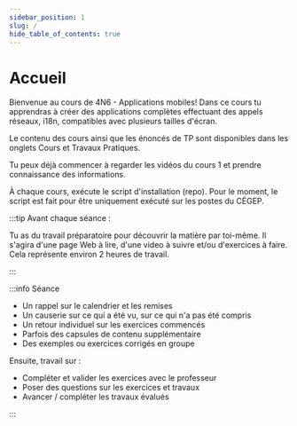 ```yaml
---
sidebar_position: 1
slug: /
hide_table_of_contents: true
---
```


# Accueil

<Row>

<Column>

Bienvenue au cours de 4N6 - Applications mobiles! Dans ce cours tu apprendras à créer des applications complètes effectuant des appels réseaux, i18n, compatibles avec plusieurs tailles d'écran.

Le contenu des cours ainsi que les énoncés de TP sont disponibles dans les onglets Cours et Travaux Pratiques.

Tu peux déjà commencer à regarder les vidéos du cours 1 et prendre connaissance des informations.

À chaque cours, exécute le script d'installation (repo). Pour le moment, le script est fait pour être uniquement exécuté sur les postes du CÉGEP.

</Column>

<Column>

:::tip Avant chaque séance :

Tu as du travail préparatoire pour découvrir la matière par toi-même. Il s'agira d'une page Web à lire, d'une video à suivre et/ou d'exercices à faire. Cela représente environ 2 heures de travail.

:::

:::info Séance

- Un rappel sur le calendrier et les remises
- Un causerie sur ce qui a été vu, sur ce qui n'a pas été compris
- Un retour individuel sur les exercices commencés
- Parfois des capsules de contenu supplémentaire
- Des exemples ou exercices corrigés en groupe

Ensuite, travail sur :

- Compléter et valider les exercices avec le professeur
- Poser des questions sur les exercices et travaux
- Avancer / compléter les travaux évalués

:::

</Column>

</Row>
